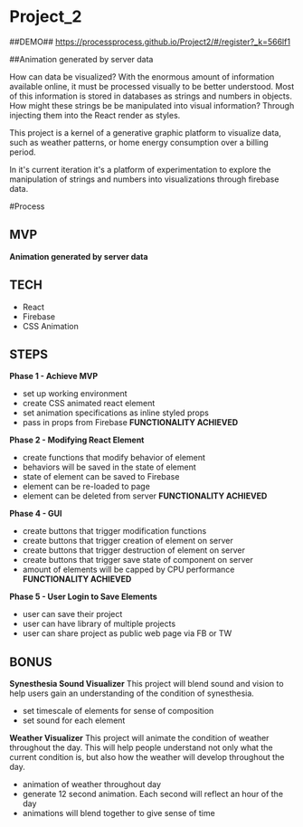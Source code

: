 # Project_2

##DEMO##
https://processprocess.github.io/Project2/#/register?_k=566lf1

##Animation generated by server data

How can data be visualized?
With the enormous amount of information available online, it must be processed visually to be better understood. Most of this information is stored in databases as strings and numbers in objects. How might these strings be be manipulated into visual information? Through injecting them into the React render as styles.

This project is a kernel of a generative graphic platform to visualize data, such as weather patterns, or home energy consumption over a billing period.

In it's current iteration it's a platform of experimentation to explore the manipulation of strings and numbers into visualizations through firebase data.



#Process

## MVP
**Animation generated by server data**

## TECH

* React
* Firebase
* CSS Animation

## STEPS
**Phase 1 - Achieve MVP**
* set up working environment
* create CSS animated react element
* set animation specifications as inline styled props
* pass in props from Firebase
**FUNCTIONALITY ACHIEVED**

**Phase 2 - Modifying React Element**
* create functions that modify behavior of element
* behaviors will be saved in the state of element
* state of element can be saved to Firebase
* element can be re-loaded to page
* element can be deleted from server
**FUNCTIONALITY ACHIEVED**

**Phase 4 - GUI**
* create buttons that trigger modification functions
* create buttons that trigger creation of element on server
* create buttons that trigger destruction of element on server
* create buttons that trigger save state of component on server
* amount of elements will be capped by CPU performance
**FUNCTIONALITY ACHIEVED**

**Phase 5 - User Login to Save Elements**
* user can save their project
* user can have library of multiple projects
* user can share project as public web page via FB or TW

## BONUS
**Synesthesia Sound Visualizer**
This project will blend sound and vision to help users gain an understanding of the condition of synesthesia.
* set timescale of elements for sense of composition
* set sound for each element

**Weather Visualizer**
This project will animate the condition of weather throughout the day.
This will help people understand not only what the current condition is, but also how the weather will develop throughout the day.  
* animation of weather throughout day
* generate 12 second animation. Each second will reflect an hour of the day
* animations will blend together to give sense of time
